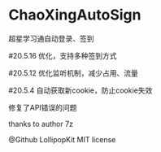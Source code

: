 # ChaoXingAutoSign
超星学习通自动登录、签到


#20.5.16
优化，支持多种签到方式


#20.5.12
优化监听机制，减少占用、流量


#20.5.4
自动获取新cookie，防止cookie失效

修复了API错误的问题


thanks to author 7z


@Github LollipopKit MIT license
